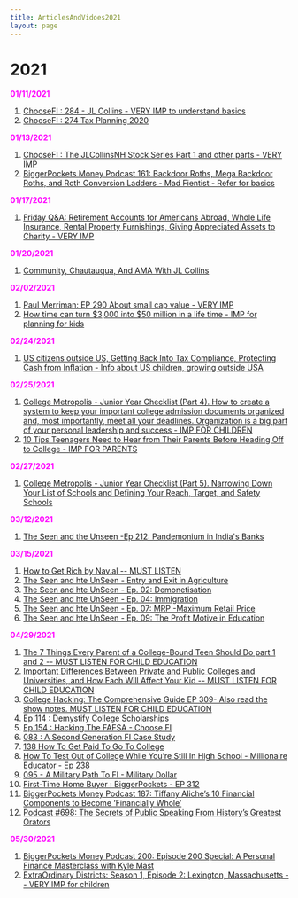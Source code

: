 ```yaml
---
title: ArticlesAndVidoes2021
layout: page
---
```


# 2021

<b style="color: magenta">01/11/2021</b>

1. [ChooseFI : 284 - JL Collins - VERY IMP to understand basics](https://www.youtube.com/watch?v=ObBS-ihFM7s)
2. [ChooseFI : 274 Tax Planning 2020](https://www.choosefi.com/tax-planning-2020-ep-274/)

<b style="color: magenta">01/13/2021</b>

1. [ChooseFI : The JLCollinsNH Stock Series Part 1 and other parts - VERY IMP](https://www.youtube.com/watch?v=MptrorLhEsc)
2. [BiggerPockets Money Podcast 161: Backdoor Roths, Mega Backdoor Roths, and Roth Conversion Ladders - Mad Fientist - Refer for basics](https://www.biggerpockets.com/blog/biggerpockets-money-podcast-161-mad-fientist)

<b style="color: magenta">01/17/2021</b>

1. [Friday Q&A: Retirement Accounts for Americans Abroad, Whole Life Insurance, Rental Property Furnishings, Giving Appreciated Assets to Charity - VERY IMP](https://podcasts.google.com/feed/aHR0cDovL3JhZGljYWxwZXJzb25hbGZpbmFuY2UubGlic3luLmNvbS9yc3M/episode/YjNmMGJlNWEtMGI3Mi00NDAxLWIwNTEtM2QxNjNkOGI1ZDll?hl=en&ved=2ahUKEwihwPem06PuAhUtZN8KHfj-ALQQjrkEegQIChAF&ep=6)

<b style="color: magenta">01/20/2021</b>

1. [Community, Chautauqua, And AMA With JL Collins](https://www.choosefi.com/036-community-chatauqua-ama-jl-collins/)

<b style="color: magenta">02/02/2021</b>

1. [Paul Merriman: EP 290 About small cap value - VERY IMP](https://www.choosefi.com/paul-merriman-ep-290/)
2. [How time can turn $3,000 into $50 million in a life time - IMP for planning for kids](https://paulmerriman.com/time-can-turn-3000-50-million/)


<b style="color: magenta">02/24/2021</b>

1. [US citizens outside US, Getting Back Into Tax Compliance, Protecting Cash from Inflation - Info about US children, growing outside USA](https://radicalpersonalfinance.libsyn.com/friday-qa-government-job-or-private-sector-getting-back-into-tax-compliance-protecting-cash-from-inflation-camper-or-hotel-traveling-while-on-maternity-leave-etc)

<b style="color: magenta">02/25/2021</b>

1. [College Metropolis - Junior Year Checklist (Part 4). How to create a system to keep your important college admission documents organized and, most importantly, meet all your deadlines. Organization is a big part of your personal leadership and success - IMP FOR CHILDREN](https://podcasts.google.com/feed/aHR0cHM6Ly9mZWVkcy5idXp6c3Byb3V0LmNvbS8xMTgyNzQzLnJzcw/episode/QnV6enNwcm91dC03OTc1MDMz?sa=X&ved=0CAUQkfYCahcKEwiQzZOAgYbvAhUAAAAAHQAAAAAQAQ)
2. [10 Tips Teenagers Need to Hear from Their Parents Before Heading Off to College - IMP FOR PARENTS](https://podcasts.google.com/feed/aHR0cHM6Ly9mZWVkcy5idXp6c3Byb3V0LmNvbS8xMTgyNzQzLnJzcw/episode/QnV6enNwcm91dC03ODQwMDA5?sa=X&ved=0CAUQkfYCahcKEwiQzZOAgYbvAhUAAAAAHQAAAAAQAQ)

<b style="color: magenta">02/27/2021</b>

1. [College Metropolis - Junior Year Checklist (Part 5). Narrowing Down Your List of Schools and Defining Your Reach, Target, and Safety Schools](https://www.collegemetropolis.com/junior-year-checklist-part-5-narrowing-down-your-list-of-schools-and-defining-your-reach-target-and-safety-schools-also-analyzing-admission-data-from-occidental-college-and-the-importance-of-attending-college-fairs/)

<b style="color: magenta">03/12/2021</b>

1. [The Seen and the Unseen -Ep 212: Pandemonium in India's Banks](https://podcasts.google.com/feed/aHR0cHM6Ly9zZWVudW5zZWVuLmxpYnN5bi5jb20v/episode/YTk5NDcwMWYtMTMyNy00NmQ5LWIzMjQtYmNiMzc3MDFjNmI3?sa=X&ved=0CAUQkfYCahcKEwiAuvWb-ZnvAhUAAAAAHQAAAAAQGw)

<b style="color: magenta">03/15/2021</b>

1. [How to Get Rich by Nav.al -- MUST LISTEN](https://nav.al/rich)
2. [The Seen and hte UnSeen - Entry and Exit in Agriculture](https://podcasts.google.com/feed/aHR0cHM6Ly9zZWVudW5zZWVuLmxpYnN5bi5jb20v/episode/NzgxMzUwMTU1MGYwNzliNDhkN2UxOTU0Mjg5MmIzMjM?sa=X&ved=0CAUQkfYCahcKEwiA_pKXiazvAhUAAAAAHQAAAAAQHA)
3. [The Seen and hte UnSeen - Ep. 02: Demonetisation](https://podcasts.google.com/feed/aHR0cHM6Ly9zZWVudW5zZWVuLmxpYnN5bi5jb20v/episode/ODM2ZDZjZWY4OWE0OTYyM2U0NWNiZjVmMTIzZjllOWQ?sa=X&ved=0CAUQkfYCahcKEwiA_pKXiazvAhUAAAAAHQAAAAAQHA)
4. [The Seen and hte UnSeen - Ep. 04: Immigration](https://podcasts.google.com/feed/aHR0cHM6Ly9zZWVudW5zZWVuLmxpYnN5bi5jb20v/episode/ZmJlMjM2OTcwMzQ1OTE4MGY1MTYzM2M4Yzk2MmM0YmU?sa=X&ved=0CAUQkfYCahcKEwiA_pKXiazvAhUAAAAAHQAAAAAQHA)
5. [The Seen and hte UnSeen - Ep. 07: MRP -Maximum Retail Price](https://podcasts.google.com/feed/aHR0cHM6Ly9zZWVudW5zZWVuLmxpYnN5bi5jb20v/episode/N2E3ZWM4NzNiMzExZjEyNmU1NzgyZDE1ZmQ2MDAzNGE?sa=X&ved=0CAUQkfYCahcKEwiA_pKXiazvAhUAAAAAHQAAAAAQHA)
6. [The Seen and hte UnSeen - Ep. 09: The Profit Motive in Education](https://podcasts.google.com/feed/aHR0cHM6Ly9zZWVudW5zZWVuLmxpYnN5bi5jb20v/episode/MDdiZGMxYjBmNzQ2YjU4NThiMWFiYjdkYjg0NWNlNTg?sa=X&ved=0CAUQkfYCahcKEwiA_pKXiazvAhUAAAAAHQAAAAAQHA)

<b style="color: magenta">04/29/2021</b>

1. [The 7 Things Every Parent of a College-Bound Teen Should Do part 1 and 2 -- MUST LISTEN FOR CHILD EDUCATION](https://www.collegemetropolis.com/the-7-things-every-parent-of-a-college-bound-teen-should-do-advice-from-a-college-professor-part-1/)
2. [Important Differences Between Private and Public Colleges and Universities, and How Each Will Affect Your Kid  -- MUST LISTEN FOR CHILD EDUCATION](https://www.collegemetropolis.com/important-differences-between-private-and-public-colleges-and-universities-and-how-each-will-affect-your-kid-part-1/)
3. [College Hacking: The Comprehensive Guide EP 309- Also read the show notes. MUST LISTEN FOR CHILD EDUCATION](https://www.choosefi.com/colleg-hacking-the-comprehensive-guide-stereo-live-qa-ep-309/)
4. [Ep 114 : Demystify College Scholarships](https://www.choosefi.com/114-how-to-get-college-scholarships/)
5. [Ep 154 : Hacking The FAFSA - Choose FI](https://www.choosefi.com/hacking-the-fafsa/)
6. [083 : A Second Generation FI Case Study](https://www.choosefi.com/083-second-generation-fi-cody-berman/)
7. [138 How To Get Paid To Go To College ](https://www.choosefi.com/get-paid-to-go-to-college/)
8. [How To Test Out of College While You’re Still In High School - Millionaire Educator - Ep 238](https://www.choosefi.com/how-to-test-out-of-college-while-youre-still-in-high-school-millionaire-educator-ep-238/)
9. [095 - A Military Path To FI - Military Dollar](https://www.choosefi.com/095-military-dollar/)
10. [First-Time Home Buyer : BiggerPockets - EP 312](https://www.choosefi.com/first-time-home-buyer-biggerpockets-ep-312/)
11. [BiggerPockets Money Podcast 187: Tiffany Aliche’s 10 Financial Components to Become ‘Financially Whole’](https://www.biggerpockets.com/blog/biggerpockets-money-podcast-187-tiffany)
12. [Podcast #698: The Secrets of Public Speaking From History’s Greatest Orators](https://www.artofmanliness.com/articles/guide-to-effective-public-speaking/)


<b style="color: magenta">05/30/2021</b>

1. [BiggerPockets Money Podcast 200: Episode 200 Special: A Personal Finance Masterclass with Kyle Mast](https://www.biggerpockets.com/blog/biggerpockets-money-podcast-kyle-mast)
2. [ExtraOrdinary Districts: Season 1, Episode 2: Lexington, Massachusetts -- VERY IMP for children](https://edtrust.org/extraordinary-districts/extraordinary-districts-episode-2-lexington-massachusetts/)
